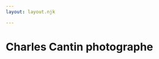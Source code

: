 ```yaml
---
layout: layout.njk

---
```

<meta name="description" content="photographe réalise pour vous des photographies de mariage, Grossesse, Bébé, Famille, Baptême, Couple"> </head> <body class="imageFront"> <h1 class="titreA">Charles Cantin photographe</h1> <style> body { background-image:url(images/mariage/bride-g5f1c72416_1920 (1).webp) ; background-attachment:fixed; background-size: cover; background-position: center center; } </style>